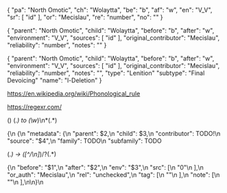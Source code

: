 {
    "pa": "North Omotic",
    "ch": "Wolaytta",
    "be": "b",
    "af": "w",
    "en": "V_V",
    "sr": [
        "id"
    ],
    "or": "Mecislau",
    "re": "number",
    "no": ""
}

{
    "parent": "North Omotic",
    "child": "Wolaytta",
    "before": "b",
    "after": "w",
    "environment": "V_V",
    "sources": [
        "id"
    ],
    "original_contributor": "Mecislau",
    "reliability": "number",
    "notes": ""
}

{
    "parent": "North Omotic",
    "child": "Wolaytta",
    "before": "b",
    "after": "w",
    "environment": "V_V",
    "sources": [
        "id"
    ],
    "original_contributor": "Mecislau",
    "reliability": "number",
    "notes": "",
    "type": "Lenition"
    "subtype": "Final Devoicing"
    "name": "l-Deletion"
}

https://en.wikipedia.org/wiki/Phonological_rule

https://regexr.com/

() (.*) to (\w*)\n*(.*)

{\n    {\n        "metadata": {\n            "parent": $2,\n            "child": $3,\n            "contributor": TODO!\n            "source": "$4",\n            "family": TODO\n            "subfamily": TODO 


(.*) → ([^/\n]*)\/?(.*)

{\n    "before": "$1",\n    "after": "$2",\n    "env": "$3",\n    "src": [\n        "0"\n    ],\n    "or_auth": "Mecislau",\n    "rel": "unchecked",\n    "tag": [\n        ""\n    ],\n    "note": [\n        ""\n    ],\n\n}\n